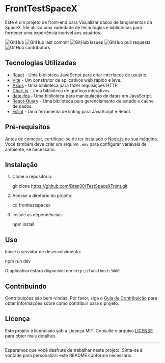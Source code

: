 # FrontTestSpaceX

Este é um projeto de front-end para Visualizar dados de lançamentos da SpaceX. Ele utiliza uma variedade de tecnologias e bibliotecas para fornecer uma experiência incrível aos usuários.

![GitHub](https://img.shields.io/github/license/Bran00/TestSpaceXFront)
![GitHub last commit](https://img.shields.io/github/last-commit/Bran00/TestSpaceXFront)
![GitHub issues](https://img.shields.io/github/issues-raw/Bran00/TestSpaceXFront)
![GitHub pull requests](https://img.shields.io/github/issues-pr/Bran00/TestSpaceXFront)
![GitHub contributors](https://img.shields.io/github/contributors/Bran00/TestSpaceXFront)

## Tecnologias Utilizadas

- [React](https://reactjs.org/) - Uma biblioteca JavaScript para criar interfaces de usuário.
- [Vite](https://vitejs.dev/) - Um construtor de aplicativos web rápido e leve.
- [Axios](https://axios-http.com/) - Uma biblioteca para fazer requisições HTTP.
- [Chart.js](https://www.chartjs.org/) - Uma biblioteca de gráficos interativos.
- [date-fns](https://date-fns.org/) - Uma biblioteca para manipulação de datas em JavaScript.
- [React-Query](https://react-query.tanstack.com/) - Uma biblioteca para gerenciamento de estado e cache de dados.
- [Eslint](https://eslint.org/) - Uma ferramenta de linting para JavaScript e React.

## Pré-requisitos

Antes de começar, certifique-se de ter instalado o [Node.js](https://nodejs.org/) na sua máquina. Você também deve criar um arquivo `.env` para configurar variáveis de ambiente, se necessário.

## Instalação

1. Clone o repositório:

   git clone https://github.com/Bran00/TestSpaceXFront.git

2. Acesse o diretório do projeto:

   cd fronttestspacex

3. Instale as dependências:

   npm install


## Uso

Inicie o servidor de desenvolvimento:

npm run dev


O aplicativo estará disponível em `http://localhost:3000`.

## Contribuindo

Contribuições são bem-vindas! Por favor, siga o [Guia de Contribuição](CONTRIBUTING.md) para obter informações sobre como contribuir para o projeto.

## Licença

Este projeto é licenciado sob a Licença MIT. Consulte o arquivo [LICENSE](LICENSE) para obter mais detalhes.

---

Esperamos que você desfrute de trabalhar neste projeto. Sinta-se à vontade para personalizar este README conforme necessário.
